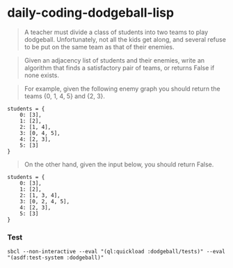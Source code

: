# daily-coding-dodgeball-lisp

> A teacher must divide a class of students into two teams to play dodgeball.
> Unfortunately, not all the kids get along, and several refuse to be put on the same team as that of their enemies.

> Given an adjacency list of students and their enemies, write an algorithm that finds a satisfactory pair of teams,
> or returns False if none exists.

> For example, given the following enemy graph you should return the teams {0, 1, 4, 5} and {2, 3}.

    students = {
        0: [3],
        1: [2],
        2: [1, 4],
        3: [0, 4, 5],
        4: [2, 3],
        5: [3]
    }

> On the other hand, given the input below, you should return False.

    students = {
        0: [3],
        1: [2],
        2: [1, 3, 4],
        3: [0, 2, 4, 5],
        4: [2, 3],
        5: [3]
    }

### Test

    sbcl --non-interactive --eval "(ql:quickload :dodgeball/tests)" --eval "(asdf:test-system :dodgeball)"
